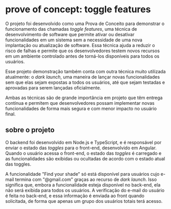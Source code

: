 # prove of concept: toggle features

O projeto foi desenvolvido como uma Prova de Conceito para demonstrar o funcionamento das chamadas *toggle features*, uma técnica de desenvolvimento de software que permite ativar ou desativar funcionalidades em um sistema sem a necessidade de uma nova implantação ou atualização de software. Essa técnica ajuda a reduzir o risco de falhas e permite que os desenvolvedores testem novos recursos em um ambiente controlado antes de torná-los disponíveis para todos os usuários. 

Esse projeto demonstração também conta com outra técnica muito utilizada atualmente: o *dark launch*, uma maneira de lançar novas funcionalidades sem que elas sejam expostas a todos os usuários, até que sejam testadas e aprovadas para serem lançadas oficialmente.

Ambas as técnicas são de grande importância em projeto que têm entrega contínua e permitem que desenvolvedores possam implementar novas funcionalidades de forma mais segura e com menor impacto no usuário final.


## sobre o projeto 
O backend foi desenvolvido em Node.js e TypeScript, e é responsável por enviar o estado das *toggles* para o front-end, desenvolvido em Angular. Quando o usuário acessa o front-end, o estado das *toggles* é carregado e as funcionalidades são exibidas ou ocultadas de acordo com o estado atual das toggles.

A funcionalidade "Find your shade" só está disponível para usuários cujo e-mail termina com "@gmail.com" graças ao recurso de *dark launch*. Isso significa que, embora a funcionalidade esteja disponível no back-end, ela não será exibida para todos os usuários. A verificação do e-mail do usuário é feita no back-end, e essa informação é enviada ao front quando solicitada, de forma que apenas um grupo dos usuários totais terá acesso. 



